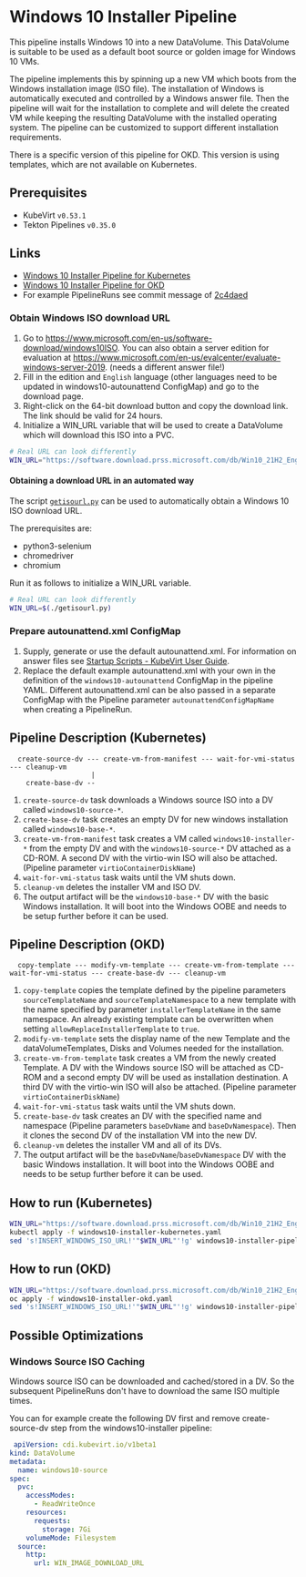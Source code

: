 # Windows 10 Installer Pipeline

This pipeline installs Windows 10 into a new DataVolume. This DataVolume is suitable to be used as a default boot source
or golden image for Windows 10 VMs.

The pipeline implements this by spinning up a new VM which boots from the Windows installation image (ISO file). The
installation of Windows is automatically executed and controlled by a Windows answer file. Then the pipeline will wait
for the installation to complete and will delete the created VM while keeping the resulting DataVolume with the
installed operating system. The pipeline can be customized to support different installation requirements.

There is a specific version of this pipeline for OKD.
This version is using templates, which are not available on Kubernetes.

## Prerequisites

- KubeVirt `v0.53.1`
- Tekton Pipelines `v0.35.0`

## Links

- [Windows 10 Installer Pipeline for Kubernetes](https://github.com/kubevirt/tekton-tasks-operator/blob/main/data/tekton-pipelines/kubernetes/windows10-installer.yaml)
- [Windows 10 Installer Pipeline for OKD](https://github.com/kubevirt/tekton-tasks-operator/blob/main/data/tekton-pipelines/okd/windows10-installer.yaml)
- For example PipelineRuns see commit message of [2c4daed](https://github.com/kubevirt/tekton-tasks-operator/commit/2c4daed4124654a765f69acdc2b1c7390ee3c2f4)

### Obtain Windows ISO download URL

1. Go to https://www.microsoft.com/en-us/software-download/windows10ISO.
   You can also obtain a server edition for evaluation at https://www.microsoft.com/en-us/evalcenter/evaluate-windows-server-2019. (needs a different answer file!)
2. Fill in the edition and `English` language (other languages need to be updated in windows10-autounattend ConfigMap) and go to the download page.
3. Right-click on the 64-bit download button and copy the download link. The link should be valid for 24 hours.
4. Initialize a WIN_URL variable that will be used to create a DataVolume which will download this ISO into a PVC.

```bash
# Real URL can look differently
WIN_URL="https://software.download.prss.microsoft.com/db/Win10_21H2_English_x64.iso..."
```

#### Obtaining a download URL in an automated way

The script [`getisourl.py`](getisourl.py) can be used to automatically obtain a Windows 10 ISO download URL.

The prerequisites are:

- python3-selenium
- chromedriver
- chromium

Run it as follows to initialize a WIN_URL variable.

```bash
# Real URL can look differently
WIN_URL=$(./getisourl.py)
```

### Prepare autounattend.xml ConfigMap

1. Supply, generate or use the default autounattend.xml.
   For information on answer files see [Startup Scripts - KubeVirt User Guide](https://kubevirt.io/user-guide/virtual_machines/startup_scripts/#sysprep).
2. Replace the default example autounattend.xml with your own in the definition of the `windows10-autounattend` ConfigMap in the pipeline YAML.
   Different autounattend.xml can be also passed in a separate ConfigMap with the Pipeline parameter `autounattendConfigMapName` when creating a PipelineRun.

## Pipeline Description (Kubernetes)

```
  create-source-dv --- create-vm-from-manifest --- wait-for-vmi-status --- cleanup-vm
                    |
    create-base-dv --
```

1. `create-source-dv` task downloads a Windows source ISO into a DV called `windows10-source-*`.
2. `create-base-dv` task creates an empty DV for new windows installation called `windows10-base-*`.
3. `create-vm-from-manifest` task creates a VM called `windows10-installer-*`
   from the empty DV and with the `windows10-source-*` DV attached as a CD-ROM.
   A second DV with the virtio-win ISO will also be attached. (Pipeline parameter `virtioContainerDiskName`)
4. `wait-for-vmi-status` task waits until the VM shuts down.
5. `cleanup-vm` deletes the installer VM and ISO DV.
6. The output artifact will be the `windows10-base-*` DV with the basic Windows installation.
   It will boot into the Windows OOBE and needs to be setup further before it can be used.

## Pipeline Description (OKD)

```
  copy-template --- modify-vm-template --- create-vm-from-template --- wait-for-vmi-status --- create-base-dv --- cleanup-vm
```

1. `copy-template` copies the template defined by the pipeline parameters `sourceTemplateName` and `sourceTemplateNamespace`
    to a new template with the name specified by parameter `installerTemplateName` in the same namespace. 
    An already existing template can be overwritten when setting `allowReplaceInstallerTemplate` to `true`.
2. `modify-vm-template` sets the display name of the new Template and the dataVolumeTemplates, Disks and Volumes needed for the installation.
3. `create-vm-from-template` task creates a VM from the newly created Template.
   A DV with the Windows source ISO will be attached as CD-ROM and a second empty DV will be used as installation destination.
   A third DV with the virtio-win ISO will also be attached. (Pipeline parameter `virtioContainerDiskName`)
4. `wait-for-vmi-status` task waits until the VM shuts down.
5. `create-base-dv` task creates an DV with the specified name and namespace (Pipeline parameters `baseDvName` and `baseDvNamespace`).
    Then it clones the second DV of the installation VM into the new DV.
6. `cleanup-vm` deletes the installer VM and all of its DVs.
7. The output artifact will be the `baseDvName`/`baseDvNamespace` DV with the basic Windows installation. 
   It will boot into the Windows OOBE and needs to be setup further before it can be used.

## How to run (Kubernetes)

```bash
WIN_URL="https://software.download.prss.microsoft.com/db/Win10_21H2_English_x64.iso..."
kubectl apply -f windows10-installer-kubernetes.yaml
sed 's!INSERT_WINDOWS_ISO_URL!'"$WIN_URL"'!g' windows10-installer-pipelinerun-kubernetes.yaml | kubectl create -f -
```

## How to run (OKD)

```bash
WIN_URL="https://software.download.prss.microsoft.com/db/Win10_21H2_English_x64.iso..."
oc apply -f windows10-installer-okd.yaml
sed 's!INSERT_WINDOWS_ISO_URL!'"$WIN_URL"'!g' windows10-installer-pipelinerun-okd.yaml | oc create -f -
```

## Possible Optimizations

### Windows Source ISO Caching

Windows source ISO can be downloaded and cached/stored in a DV.
So the subsequent PipelineRuns don't have to download the same ISO multiple times.

You can for example create the following DV first and remove create-source-dv step from the windows10-installer pipeline:

```yaml
 apiVersion: cdi.kubevirt.io/v1beta1
kind: DataVolume
metadata:
  name: windows10-source
spec:
  pvc:
    accessModes:
      - ReadWriteOnce
    resources:
      requests:
        storage: 7Gi
    volumeMode: Filesystem
  source:
    http:
      url: WIN_IMAGE_DOWNLOAD_URL
```
